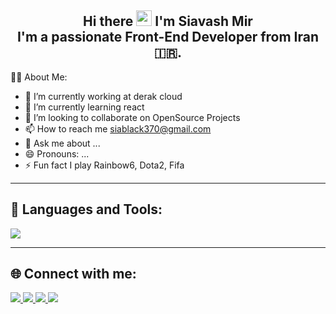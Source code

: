  <h2 align="center"> Hi there <img src="https://media.giphy.com/media/hvRJCLFzcasrR4ia7z/giphy.gif" width="25px"> I'm Siavash Mir <br>
     I'm a passionate Front-End Developer from Iran 🇮🇷.
 </h2>


🙋‍♂️ About Me:

- 🔭 I’m currently working at derak cloud
- 🌱 I’m currently learning react
- 👯 I’m looking to collaborate on OpenSource Projects
- 📫 How to reach me siablack370@gmail.com
- 💬 Ask me about ...
- 😄 Pronouns: ...
- ⚡ Fun fact I play Rainbow6, Dota2, Fifa

  
<hr class="solid">
<h2>  🚀 Languages and Tools: </h2>
<p align="start">
  <a href="https://skillicons.dev">
    <img  src="https://skillicons.dev/icons?i=js,ts,vue,html,css,cpp,py,figma,git,docker,github,gitlab,jest,mongodb,react,mysql,postman&perline=8"/>
  </a>
</p>
<hr class="solid">
<!-- https://skillicons.dev/icons?i=js,ts,vue,html,css,cpp,py,figma,git,docker,github,gitlab,jest,mongodb,mysql,postman -->

<h2> 🌐 Connect with me: </h2>

<p align="start">
  <a href="https://www.linkedin.com/in/siavash-miralikhani-a4940b243/">
    <img src="https://skillicons.dev/icons?i=linkedin"/>
  </a>
  <a href="[https://www.linkedin.com/mynetwork/](https://www.linkedin.com/in/siavash-miralikhani-a4940b243/)">
    <img src="https://skillicons.dev/icons?i=instagram"/>
  </a>
  <a href="[https://www.linkedin.com/mynetwork/](https://www.linkedin.com/in/siavash-miralikhani-a4940b243/)">
    <img src="https://skillicons.dev/icons?i=twitter"/>
  </a>
    <a href="[https://www.linkedin.com/mynetwork/](https://www.linkedin.com/in/siavash-miralikhani-a4940b243/)">
    <img src="https://skillicons.dev/icons?i=discord"/>
  </a>
</p>
</h1>












